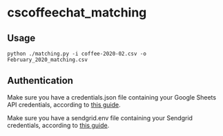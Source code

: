 # cscoffeechat_matching

## Usage
```shell
python ./matching.py -i coffee-2020-02.csv -o February_2020_matching.csv
```

## Authentication

Make sure you have a credentials.json file containing your Google Sheets API credentials, according to [this guide](https://developers.google.com/sheets/api/quickstart/python).

Make sure you have a sendgrid.env file containing your Sendgrid credentials, according to [this guide](https://github.com/sendgrid/sendgrid-python#setup-environment-variables).

